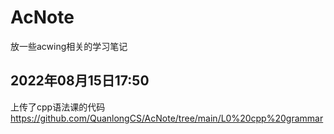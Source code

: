 # AcNote
 放一些acwing相关的学习笔记

## 2022年08月15日17:50
上传了cpp语法课的代码
https://github.com/QuanlongCS/AcNote/tree/main/L0%20cpp%20grammar

